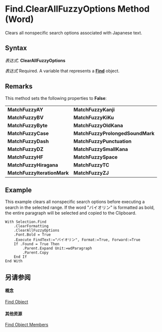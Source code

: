 
# Find.ClearAllFuzzyOptions Method (Word)

Clears all nonspecific search options associated with Japanese text.


## Syntax

 _表达式_. **ClearAllFuzzyOptions**

 _表达式_ Required. A variable that represents a **[Find](da822788-cad5-992a-a835-18cc574cc324.md)** object.


## Remarks

This method sets the following properties to  **False**:


|||
|:-----|:-----|
|**MatchFuzzyAY**|**MatchFuzzyKanji**|
|**MatchFuzzyBV**|**MatchFuzzyKiKu**|
|**MatchFuzzyByte**|**MatchFuzzyOldKana**|
|**MatchFuzzyCase**|**MatchFuzzyProlongedSoundMark**|
|**MatchFuzzyDash**|**MatchFuzzyPunctuation**|
|**MatchFuzzyDZ**|**MatchFuzzySmallKana**|
|**MatchFuzzyHF**|**MatchFuzzySpace**|
|**MatchFuzzyHiragana**|**MatchFuzzyTC**|
|**MatchFuzzyIterationMark**|**MatchFuzzyZJ**|

## Example

This example clears all nonspecific search options before executing a search in the selected range. If the word "バイオリン" is formatted as bold, the entire paragraph will be selected and copied to the Clipboard.


```
With Selection.Find 
    .ClearFormatting 
    .ClearAllFuzzyOptions 
    .Font.Bold = True 
    .Execute FindText:="バイオリン", Format:=True, Forward:=True 
    If .Found = True Then 
        .Parent.Expand Unit:=wdParagraph 
        .Parent.Copy 
    End If 
End With
```


## 另请参阅


#### 概念


[Find Object](da822788-cad5-992a-a835-18cc574cc324.md)
#### 其他资源


[Find Object Members](http://msdn.microsoft.com/library/21f00da0-4c84-ace3-fc79-a55a9ed64360%28Office.15%29.aspx)